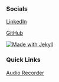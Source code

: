### Socials

[LinkedIn](https://www.linkedin.com/in/bradhamm/)

[GitHub](https://github.com/bradleyhamm/)

[![Made with Jekyll](https://img.shields.io/badge/Made_with-Jekyll-blue.svg)](https://jekyllrb.com)


### Quick Links

[Audio Recorder](https://bradleyhamm.github.io/audio-recorder/)
